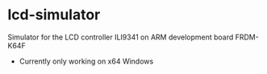 # lcd-simulator
Simulator for the LCD controller ILI9341 on ARM development board FRDM-K64F  
* Currently only working on x64 Windows

